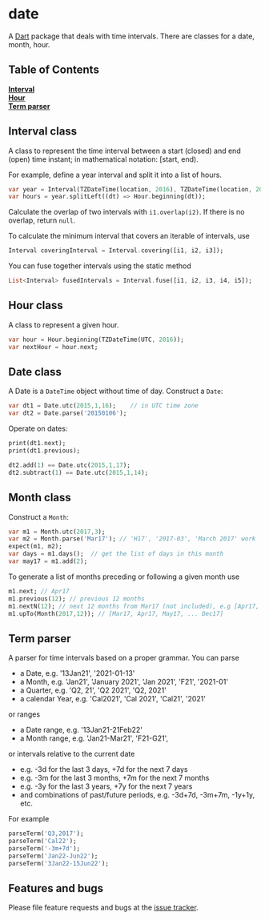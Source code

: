 # date

A [Dart](http://www.dartlang.org) package that deals with time intervals.  There are 
classes for a date, month, hour.  

## Table of Contents

**[Interval](#interval-class)**  
**[Hour](#hour-class)**  
**[Term parser](#term-parser)**  

## Interval class
A class to represent the time interval between a start (closed) and end (open) time 
instant; in mathematical notation: [start, end).  

For example, define a year interval and split it into a list of hours. 
```dart
var year = Interval(TZDateTime(location, 2016), TZDateTime(location, 2017));
var hours = year.splitLeft((dt) => Hour.beginning(dt));
```

Calculate the overlap of two intervals with ```i1.overlap(i2)```.  If there is 
no overlap, return ```null```.

To calculate the minimum interval that covers an iterable of intervals, use 
```dart
Interval coveringInterval = Interval.covering([i1, i2, i3]);
``` 

You can fuse together intervals using the static method 
```dart
List<Interval> fusedIntervals = Interval.fuse([i1, i2, i3, i4, i5]);
```

  


## Hour class
A class to represent a given hour.
```dart
var hour = Hour.beginning(TZDateTime(UTC, 2016));
var nextHour = hour.next;
```

## Date class
A Date is a `DateTime` object without time of day.  Construct a `Date`:
```dart
var dt1 = Date.utc(2015,1,16);    // in UTC time zone
var dt2 = Date.parse('20150106');
```

Operate on dates:
```dart
print(dt1.next);
print(dt1.previous);

dt2.add(1) == Date.utc(2015,1,17);
dt2.subtract(1) == Date.utc(2015,1,14);
```


## Month class
Construct a `Month`:
```dart
var m1 = Month.utc(2017,3);  
var m2 = Month.parse('Mar17'); // 'H17', '2017-03', 'March 2017' work
expect(m1, m2);
var days = m1.days();  // get the list of days in this month 
var may17 = m1.add(2);
```
To generate a list of months preceding or following a given month use
```dart
m1.next; // Apr17
m1.previous(12); // previous 12 months 
m1.nextN(12); // next 12 months from Mar17 (not included), e.g [Apr17, ... Mar18]
m1.upTo(Month(2017,12)); // [Mar17, Apr17, May17, ... Dec17]  
```

## Term parser

A parser for time intervals based on a proper grammar.  You can parse 
* a Date, e.g. '13Jan21', '2021-01-13'
* a Month, e.g. 'Jan21', 'January 2021', 'Jan 2021', 'F21', '2021-01'
* a Quarter, e.g. 'Q2, 21', 'Q2 2021', 'Q2, 2021'
* a calendar Year, e.g. 'Cal2021', 'Cal 2021', 'Cal21', '2021'

or ranges
* a Date range, e.g. '13Jan21-21Feb22'
* a Month range, e.g. 'Jan21-Mar21', 'F21-G21', 

or intervals relative to the current date 
* e.g. -3d for the last 3 days, +7d for the next 7 days
* e.g. -3m for the last 3 months, +7m for the next 7 months
* e.g. -3y for the last 3 years, +7y for the next 7 years
* and combinations of past/future periods, e.g. -3d+7d, -3m+7m, -1y+1y, etc.

For example
```dart
parseTerm('Q3,2017');
parseTerm('Cal22');
parseTerm('-3m+7d');
parseTerm('Jan22-Jun22');
parseTerm('3Jan22-15Jun22');
```

## Features and bugs

Please file feature requests and bugs at the [issue tracker][tracker].

[tracker]: https://github.com/thumbert/date/issues
